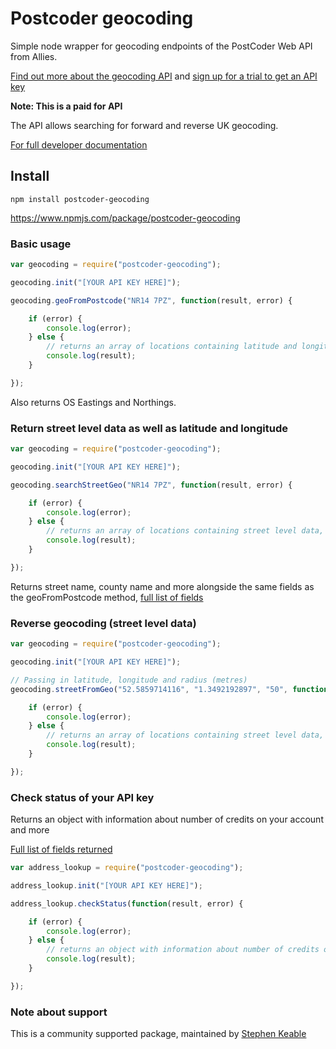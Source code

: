 # Postcoder geocoding

Simple node wrapper for geocoding endpoints of the PostCoder Web API from Allies.

[Find out more about the geocoding API](https://postcoder.com/docs/address-lookup#uk-geocoding) and [sign up for a trial to get an API key](https://postcoder.com/sign-up)

**Note: This is a paid for API**

The API allows searching for forward and reverse UK geocoding.

[For full developer documentation](https://postcoder.com/docs)

## Install

`npm install postcoder-geocoding`

https://www.npmjs.com/package/postcoder-geocoding

### Basic usage

```javascript
var geocoding = require("postcoder-geocoding");

geocoding.init("[YOUR API KEY HERE]");

geocoding.geoFromPostcode("NR14 7PZ", function(result, error) {

    if (error) {
        console.log(error);
    } else {
        // returns an array of locations containing latitude and longitude
        console.log(result);
    }

});
```

Also returns OS Eastings and Northings.

### Return street level data as well as latitude and longitude

```javascript
var geocoding = require("postcoder-geocoding");

geocoding.init("[YOUR API KEY HERE]");

geocoding.searchStreetGeo("NR14 7PZ", function(result, error) {

    if (error) {
        console.log(error);
    } else {
        // returns an array of locations containing street level data, latitude and longitude
        console.log(result);
    }

});
```

Returns street name, county name and more alongside the same fields as the geoFromPostcode method, [full list of fields](https://postcoder.com/docs/address-lookup#street-lookup)

### Reverse geocoding (street level data)

```javascript
var geocoding = require("postcoder-geocoding");

geocoding.init("[YOUR API KEY HERE]");

// Passing in latitude, longitude and radius (metres)
geocoding.streetFromGeo("52.5859714116", "1.3492192897", "50", function(result, error) {

    if (error) {
        console.log(error);
    } else {
        // returns an array of locations containing street level data, latitude and longitude
        console.log(result);
    }

});
```

### Check status of your API key

Returns an object with information about number of credits on your account and more

[Full list of fields returned](https://postcoder.com/docs/status)

```javascript
var address_lookup = require("postcoder-geocoding");

address_lookup.init("[YOUR API KEY HERE]");

address_lookup.checkStatus(function(result, error) {

    if (error) {
        console.log(error);
    } else {
        // returns an object with information about number of credits on your account and more
        console.log(result);
    }

});
```

### Note about support

This is a community supported package, maintained by [Stephen Keable](https://github.com/stephenkeable)
